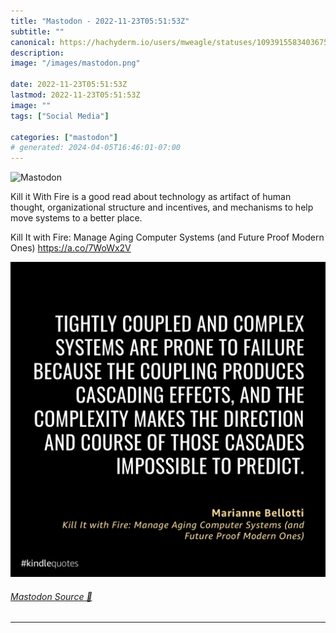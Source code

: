 ```yaml
---
title: "Mastodon - 2022-11-23T05:51:53Z"
subtitle: ""
canonical: https://hachyderm.io/users/mweagle/statuses/109391558340367549
description:
image: "/images/mastodon.png"

date: 2022-11-23T05:51:53Z
lastmod: 2022-11-23T05:51:53Z
image: ""
tags: ["Social Media"]

categories: ["mastodon"]
# generated: 2024-04-05T16:46:01-07:00
---
```

![Mastodon](/images/mastodon.png)

<p>Kill it With Fire is a good read about technology as artifact of human thought, organizational structure and incentives, and mechanisms to help move systems to a better place. </p><p>Kill It with Fire: Manage Aging Computer Systems (and Future Proof Modern Ones) <a href="https://a.co/7WoWx2V" target="_blank" rel="nofollow noopener noreferrer" translate="no"><span class="invisible">https://</span><span class="">a.co/7WoWx2V</span><span class="invisible"></span></a></p>

![TIGHTLY COUPLED AND COMPLEX SYSTEMS ARE PRONE TO FAILURE BECAUSE THE COUPLING PRODUCES CASCADING EFFECTS, AND THE COMPLEXITY MAKES THE DIRECTION AND COURSE OF THOSE CASCADES IMPOSSIBLE TO PREDICT. Marianne Bellotti Kill It with Fire: Manage Aging Computer Systems land Future Proof Modern Ones) #kindlequotes](6642a93216e90f98.png)

###### [Mastodon Source 🐘](https://hachyderm.io/@mweagle/109391558340367549)

___
